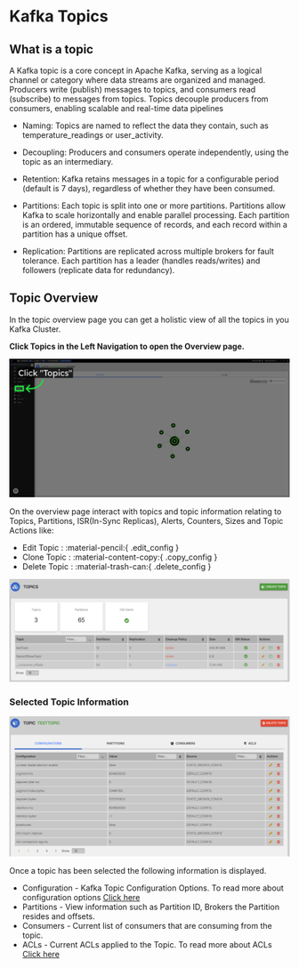 # Kafka Topics

## What is a topic

A Kafka topic is a core concept in Apache Kafka, serving as a logical channel or category where data streams are organized and managed. Producers write (publish) messages to topics, and consumers read (subscribe) to messages from topics. Topics decouple producers from consumers, enabling scalable and real-time data pipelines

- Naming: Topics are named to reflect the data they contain, such as temperature_readings or user_activity.

- Decoupling: Producers and consumers operate independently, using the topic as an intermediary.

- Retention: Kafka retains messages in a topic for a configurable period (default is 7 days), regardless of whether they have been consumed.

- Partitions: Each topic is split into one or more partitions. Partitions allow Kafka to scale horizontally and enable parallel processing. Each partition is an ordered, immutable sequence of records, and each record within a partition has a unique offset.

- Replication: Partitions are replicated across multiple brokers for fault tolerance. Each partition has a leader (handles reads/writes) and followers (replicate data for redundancy).

## Topic Overview

In the topic overview page you can get a holistic view of all the topics in you Kafka Cluster.

**Click Topics in the Left Navigation to open the Overview page.**

<img src="/kafka/topics/topic_click.png" width="700">

On the overview page interact with topics and topic information relating to Topics, Partitions, ISR(In-Sync Replicas), Alerts, Counters, Sizes and Topic Actions like:

- Edit Topic : :material-pencil:{ .edit_config }
- Clone Topic : :material-content-copy:{ .copy_config }
- Delete Topic : :material-trash-can:{ .delete_config }

<img src="/kafka/topics/topic_overview.png" width="700">

### Selected Topic Information

<img src="/kafka/topics/topic_configuration.png" width="700">

Once a topic has been selected the following information is displayed.

- Configuration - Kafka Topic Configuration Options. To read more about configuration options [Click here](/kafka/topics/configure_topic/#topic-configuration)
- Partitions - View information such as Partition ID, Brokers the Partition resides and offsets.
- Consumers - Current list of consumers that are consuming from the topic.
- ACLs -  Current ACLs applied to the Topic. To read more about ACLs [Click here](/kafka/acl/overview)
